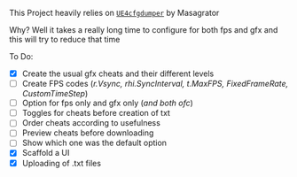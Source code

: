 This Project heavily relies on [`UE4cfgdumper`](https://github.com/masagrator/UE4cfgdumper) by Masagrator

Why? Well it takes a really long time to configure for both fps and gfx and this will try to reduce that time

To Do:
- [x] Create the usual gfx cheats and their different levels
- [ ] Create FPS codes (_r.Vsync, rhi.SyncInterval, t.MaxFPS, FixedFrameRate, CustomTimeStep_)
- [ ] Option for fps only and gfx only (_and both ofc_)
- [ ] Toggles for cheats before creation of txt
- [ ] Order cheats according to usefulness
- [ ] Preview cheats before downloading
- [ ] Show which one was the default option
- [x] Scaffold a UI
- [x] Uploading of .txt files
